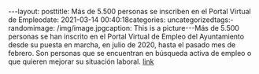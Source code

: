---layout: posttitle: Más de 5.500 personas se inscriben en el Portal Virtual de Empleodate: 2021-03-14 00:40:18categories: uncategorizedtags:- randomimage: /img/image.jpgcaption: This is a picture---Más de 5.500 personas se han inscrito en el Portal Virtual de Empleo del Ayuntamiento desde su puesta en marcha, en julio de 2020,  hasta el pasado mes de febrero. Son personas que se encuentran en búsqueda activa de empleo o que quieren mejorar su situación laboral.  [link](https://www.ayto-villacanada.es/tu-ayuntamiento/mas-de-5-500-personas-se-inscriben-en-el-portal-virtual-de-empleo/)